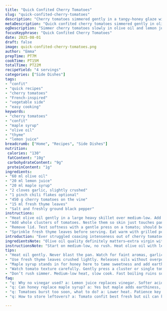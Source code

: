 ```yaml
---
title: "Quick Confited Cherry Tomatoes"
slug: "quick-confited-cherry-tomatoes"
description: "Cherry tomatoes simmered gently in a tangy-honey glaze with garlic and a hint of spice. Uses lemon juice instead of vinegar with a touch of maple syrup replacing honey for subtle earthiness. Thyme replaces basil providing a different fragrant note. Tomatoes cooked till skin cracks, juices bubble, and sweet aroma rises. Great alongside grilled meat or fish. Simple, fast, with bright fresh flavors and that sticky-sweet glaze clinging just right."
metaDescription: "Quick confited cherry tomatoes simmered gently in olive oil, lemon juice, maple syrup, garlic, chili flakes, and thyme for tender, sticky clusters with bright, fresh flavors."
ogDescription: "Simmer cherry tomatoes slowly in olive oil and lemon juice with garlic and thyme for tender skin, bubbling juices, and a sticky-sweet glaze that clings just right."
focusKeyphrase: "Quick Confited Cherry Tomatoes"
date: 2025-08-01
draft: false
image: quick-confited-cherry-tomatoes.png
author: "Emma"
prepTime: PT7M
cookTime: PT15M
totalTime: PT22M
recipeYield: "4 servings"
categories: ["Side Dishes"]
tags:
- "confit"
- "quick recipes"
- "cherry tomatoes"
- "French-inspired"
- "vegetable side"
- "easy cooking"
keywords:
- "cherry tomatoes"
- "confit"
- "maple syrup"
- "olive oil"
- "thyme"
- "lemon juice"
breadcrumb: ["Home", "Recipes", "Side Dishes"]
nutrition: 
 calories: "130"
 fatContent: "10g"
 carbohydrateContent: "9g"
 proteinContent: "1g"
ingredients:
- "60 ml olive oil"
- "20 ml lemon juice"
- "20 ml maple syrup"
- "2 cloves garlic, slightly crushed"
- "1 pinch chili flakes optional"
- "450 g cherry tomatoes on the vine"
- "15 ml fresh thyme leaves"
- "Salt and freshly ground black pepper"
instructions:
- "Heat olive oil gently in a large heavy skillet over medium-low. Add lemon juice, maple syrup, garlic, chili flakes. Swirl and warm until fragrant but not sizzling aggressively. Salt and pepper now to season liquid."
- "Add whole clusters of tomatoes. Nestle them so skin just touches pan. Cover loosely. Slow simmer for 12 to 15 minutes. Watch for skins to split, juices bubbling thickly—the telltale signs. If liquid dries too quick, splash a spoonful water. Don’t rush."
- "Remove lid. Test softness with a gentle press on a tomato; should be tender but hold shape. Garlic should have mellowed, infusing sweetly. Spoon warm tomatoes and sticky sauce onto a dish."
- "Sprinkle fresh thyme leaves before serving. Eat warm with grilled poultry or fish. Bonus: leftover infused oil excellent drizzled over crusty bread."
introduction: "Ever struggled coaxing intenseness out of cherry tomatoes without turning them mushy or dried out? Me too. They either burst too soon or sit there lifeless, no flavor punch. After several trials, I throw my weight behind slow confit style done quick but carefully. The secret: gentle heat, patience, watch and listen for the skin to crack, a soft pop, bubbling goodness. The scent of garlic plus maple’s subtle caramel notes fills the kitchen. Lemon juice adds brightness instead of usual vinegar acidity—I prefer that slightly softer snap. Thyme over basil for herbal depth, less predictable. The result? Sticky, tender clusters that cling to the vine. Perfect next to charred meat or smoky fish. I skip fancy embellishments; nature’s flavors carry it."
ingredientsNote: "Olive oil quality definitely matters—extra virgin with herbal notes or a mellow buttery one. Lemon juice fresh-squeezed makes a world of difference over bottled. Maple syrup replaces honey here; try it if you want less sweetness and more complexity, but honey works fine too. Fresh thyme, not dry: crush leaves to release oils. Cherry tomatoes need to be ripe but firm; too soft and they turn to mush. Vine clusters keep things together but you could remove stems if that’s easier. Garlic: gently crushed to keep pieces intact but extract flavor. Chili flakes optional but they wake up the dish—use sparingly or omit if sensitive. Salt early to help olive oil absorb flavors, pepper later for freshness. If pan dries before tomatoes soften, splash plain water or broth, but avoid adding too much—confit means slow cooking in fat, not boiling."
instructionsNote: "Start on medium-low, no rush. Heat olive oil with lemon, syrup, garlic and chili until aromatic not smoking; this prevents bitterness. Salting the liquid first helps season tomatoes from inside out. Add clusters carefully so they’re snug; overcrowding is good here, helps steam and confit rather than fry. Cover loosely to trap heat but allow some evaporation; helps concentrate flavors. Watch body language of tomatoes: when skin weakens, bubbles form—listen for soft pops or subtle cracking sound. Texture important: press tomato gently against pan rim or with finger—should yield without falling apart. Sauce will thicken and become syrupy, coat tomatoes. Remove lid last minute for evaporation if too watery. Remove garlic once softened or leave for rustic chunkiness. Finish with fresh thyme. Serve immediately; reheating can overcook. Bonus tip: leftover oil infused with lemon and garlic excellent on salads or roasted veggies."
tips:
- "Heat oil gently. Never blast the pan. Watch for faint aromas, garlic softening, no smoking. This sets the tone; bitter scorched garlic ruins base. Chili flakes wake it up but sparingly. Add salt early to let oil absorb flavor inside tomatoes; pepper last to keep freshness. Slow simmer means patience. If pan dries, splash water or broth carefully but no drowning sauce. Tomato skins cracking, soft pop sounds tell you timing—listen close here."
- "Use fresh thyme leaves crushed lightly. Releases oils without overpowering. Dry herbs lack punch. Leafy clumps better than dust. Cherry tomatoes best on the vine for holding clusters together but can remove stems if easier. Ripe but firm needed; too soft they turn mush. Swirling the pan helps coat evenly but don’t stir roughly, crushes fragile skin. Remove lid last second for evaporation if sauce too loose; works better than long uncovered cook that dries everything out."
- "Maple syrup stands in for honey here to tame sweetness and add earthiness. Adjust quantity to taste but not too much, sauce thickens quickly. Lemon juice brightens, replaces vinegar acidity for softer snap. Fresh squeezed always better—not bottled which can be harsh. Garlic should be crushed lightly, not minced; keeps chunks intact, releases mellow garlic essence during cook. Chili flakes optional; omit if sensitive but they bring background heat if wanted."
- "Watch tomato texture carefully. Gently press a cluster or single tomato against pan rim or your finger. Should yield to pressure, soft but hold shape still. If too firm, cook a few minutes more. Sauce must thicken and coat tomatoes like syrup. When you see bubbles forming thickly around tomatoes and skin weakening, ready to remove heat. Remove garlic chunks or leave for rustic texture. Leftover infused oil useful for bread or veggies; store in fridge but use soon."
- "Don’t rush simmer. Medium-low heat, slow cook. Fast boiling ruins soft texture, bursts tomatoes. Use heavy skillet for even heat distribution, avoids hot spots. Cover loosely to trap steam, let evaporation happen but not too fast. Overcrowding pan is good here, helps steam effect instead of frying; juicy confit not frying char. Serve warm and straight away as reheating can make tomatoes mushy quickly."
faq:
- "q: Why no vinegar used? a: Lemon juice replaces vinegar. Softer acidity, less harsh. Adds brightness without sharp edge. Vinegar changes feel, tougher skin sometimes. Lemon suits gentle simmer better."
- "q: Can honey replace maple syrup? a: Yes but maple adds earthiness, less cloying sweetness. Honey works fine but cooks thicker sauce, sweeter taste. Adjust quantity down if honey. Both sweeteners break acid bite."
- "q: Tomatoes burst too soon, what to do? a: Lower heat. Patience key. Check pan temp; don’t let oil fry hard. Too hot cooks too fast, skin pops early. Use medium-low, cover loosely, crowd pan to slow steam. If dry, add splash water but no drown."
- "q: How to store leftovers? a: Tomato confit best fresh but oil can keep few days in fridge. Store in airtight container. Reheat gently or use cold oil for dressing salads or bread. Don’t freeze; tomato softens too much, texture lost."

---
```

